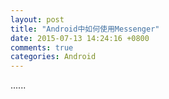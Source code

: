 ```yaml
---
layout: post
title: "Android中如何使用Messenger"
date: 2015-07-13 14:24:16 +0800
comments: true
categories: Android
---
```



......
